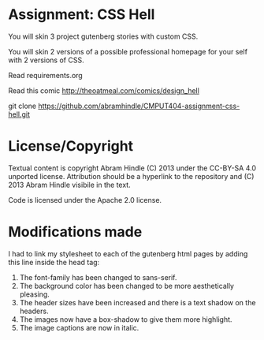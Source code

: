 Assignment: CSS Hell
====================

You will skin 3 project gutenberg stories with custom CSS.

You will skin 2 versions of a possible professional homepage for your
self with 2 versions of CSS.

Read requirements.org

Read this comic http://theoatmeal.com/comics/design_hell

git clone https://github.com/abramhindle/CMPUT404-assignment-css-hell.git

License/Copyright
=================

Textual content is copyright Abram Hindle (C) 2013 under the CC-BY-SA
4.0 unported license. Attribution should be a hyperlink to the
repository and (C) 2013 Abram Hindle visibile in the text.

Code is licensed under the Apache 2.0 license.

Modifications made
==================
I had to link my stylesheet to each of the gutenberg html pages by adding this
line inside the head tag:

<link rel="stylesheet" type="text/css" href="css/theme.css">

1) The font-family has been changed to sans-serif.
2) The background color has been changed to be more aesthetically pleasing.
3) The header sizes have been increased and there is a text shadow on the headers.
4) The images now have a box-shadow to give them more highlight.
5) The image captions are now in italic.
